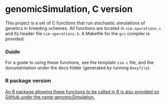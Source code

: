 # genomicSimulation, C version

This project is a set of C functions that run stochastic simulations of genetics in breeding schemes. All functions are located in `sim-operations.c` and its header file `sim-operations.h`. A Makefile for the `gcc` compiler is provided.

### Guide
For a guide to using these functions, see the template `sim.c` file, and the documentation under the docs folder (generated by running `Doxyfile`). 

### R package version
[An R package allowing these functions to be called in R is also provided on GitHub under the name genomicSimulation.](https://github.com/KiraVill/genomicSimulation)
